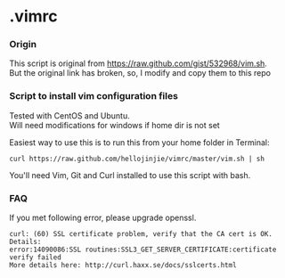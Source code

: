 .vimrc
======

### Origin
This script is original from https://raw.github.com/gist/532968/vim.sh.   
But the original link has broken, so, I modify and copy them to this repo

### Script to install vim configuration files 
Tested with CentOS and Ubuntu.   
Will need  modifications for windows if home dir is not set

Easiest way to use this is to run this from your home folder in Terminal:
```
curl https://raw.github.com/hellojinjie/vimrc/master/vim.sh | sh
```

You'll need Vim, Git and Curl installed to use this script with bash.

### FAQ
If you met following error, please upgrade openssl.
```
curl: (60) SSL certificate problem, verify that the CA cert is OK. Details:
error:14090086:SSL routines:SSL3_GET_SERVER_CERTIFICATE:certificate verify failed
More details here: http://curl.haxx.se/docs/sslcerts.html
```

